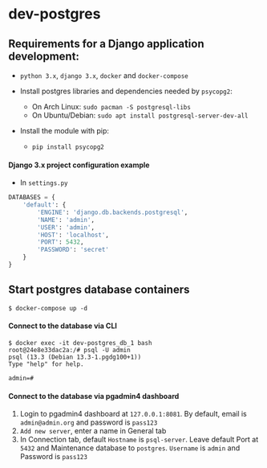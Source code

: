 # dev-postgres

## Requirements for a Django application development:
- `python 3.x`, `django 3.x`, `docker` and `docker-compose`
- Install postgres libraries and dependencies needed by `psycopg2`:

  - On Arch Linux: `sudo pacman -S postgresql-libs`
  - On Ubuntu/Debian: `sudo apt install postgresql-server-dev-all`

- Install the module with pip:
  - `pip install psycopg2`

#### Django 3.x project configuration example

- In `settings.py`

```python
DATABASES = {
    'default': {
        'ENGINE': 'django.db.backends.postgresql',
        'NAME': 'admin',
        'USER': 'admin',
        'HOST': 'localhost',
        'PORT': 5432,
        'PASSWORD': 'secret'
    }
}
```

## Start postgres database containers

```
$ docker-compose up -d
```

#### Connect to the database via CLI

```
$ docker exec -it dev-postgres_db_1 bash
root@24e8e33dac2a:/# psql -U admin
psql (13.3 (Debian 13.3-1.pgdg100+1))
Type "help" for help.

admin=#
```

#### Connect to the database via pgadmin4 dashboard

1. Login to pgadmin4 dashboard at `127.0.0.1:8081`. By default, email is `admin@admin.org` and password is `pass123`
2. `Add new server`, enter a name in General tab
3. In Connection tab, default `Hostname` is `psql-server`. Leave default Port at `5432` and Maintenance database to `postgres`. `Username` is `admin` and Password is `pass123`
